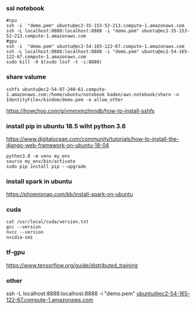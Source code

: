 ### ssl notebook
```
#cpu
ssh -i  "demo.pem" ubuntu@ec2-35-153-52-213.compute-1.amazonaws.com
ssh -L localhost:8888:localhost:8888 -i "demo.pem" ubuntu@ec2-35-153-52-213.compute-1.amazonaws.com
#gpu
ssh -i  "demo.pem" ubuntu@ec2-54-165-122-67.compute-1.amazonaws.com
ssh -L localhost:8888:localhost:8888 -i "demo.pem" ubuntu@ec2-54-165-122-67.compute-1.amazonaws.com
sudo kill -9 $(sudo lsof -t -i:8888)
```
### share valume
```
sshfs ubuntu@ec2-54-87-240-61.compute-1.amazonaws.com:/home/ubuntu/notebook kaden/aws-notebook/share -o IdentityFile=/kindom/demo.pem -o allow_other
```

https://howchoo.com/g/ymmxmzlmndb/how-to-install-sshfs


### install pip in ubuntu 18.5 wiht python 3.6

https://www.digitalocean.com/community/tutorials/how-to-install-the-django-web-framework-on-ubuntu-18-04
```
python3.8 -m venv my_env
source my_env/bin/activate
sudo pip install pip --upgrade

```

### install spark in ubuntu

https://phoenixnap.com/kb/install-spark-on-ubuntu



### cuda
```
cat /usr/local/cuda/version.txt
gcc --version
nvcc --version
nvidia-smi
```

### tf-gpu
https://www.tensorflow.org/guide/distributed_training


### other
ssh -L localhost:8888:localhost:8888 -i "demo.pem" ubuntu@ec2-54-165-122-67.compute-1.amazonaws.com

